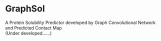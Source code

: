 # GraphSol
A Protein Solubility Predictor developed by Graph Convolutional Network and Predicted Contact Map  
(Under developed......)

